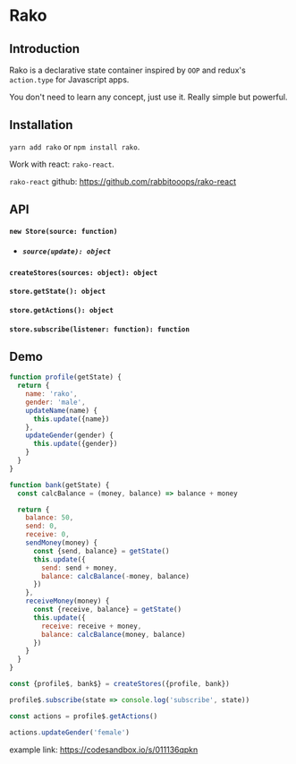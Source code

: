 # Rako

## Introduction

Rako is a declarative state container inspired by `OOP` and redux's `action.type` for Javascript apps.

You don't need to learn any concept, just use it. Really simple but powerful.


## Installation

`yarn add rako` or `npm install rako`.

Work with react: `rako-react`.

`rako-react` github: https://github.com/rabbitooops/rako-react


## API

#### `new Store(source: function)`
- ##### `source(update): object`

#### `createStores(sources: object): object`

#### `store.getState(): object`

#### `store.getActions(): object`

#### `store.subscribe(listener: function): function`


## Demo

````js
function profile(getState) {
  return {
    name: 'rako',
    gender: 'male',
    updateName(name) {
      this.update({name})
    },
    updateGender(gender) {
      this.update({gender})
    }
  }
}

function bank(getState) {
  const calcBalance = (money, balance) => balance + money

  return {
    balance: 50,
    send: 0,
    receive: 0,
    sendMoney(money) {
      const {send, balance} = getState()
      this.update({
        send: send + money,
        balance: calcBalance(-money, balance)
      })
    },
    receiveMoney(money) {
      const {receive, balance} = getState()
      this.update({
        receive: receive + money,
        balance: calcBalance(money, balance)
      })
    }
  }
}

const {profile$, bank$} = createStores({profile, bank})

profile$.subscribe(state => console.log('subscribe', state))

const actions = profile$.getActions()

actions.updateGender('female')
````

example link: https://codesandbox.io/s/011136qpkn
